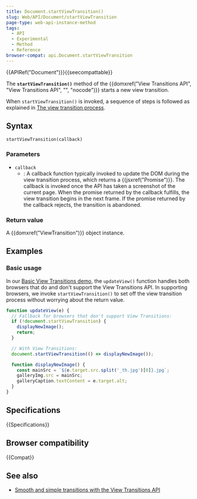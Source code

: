 ```yaml
---
title: Document.startViewTransition()
slug: Web/API/Document/startViewTransition
page-type: web-api-instance-method
tags:
  - API
  - Experimental
  - Method
  - Reference
browser-compat: api.Document.startViewTransition
---
```


{{APIRef("Document")}}{{seecompattable}}

The **`startViewTransition()`** method of the
{{domxref("View Transitions API", "View Transitions API", "", "nocode")}} starts a new view transition.

When `startViewTransition()` is invoked, a sequence of steps is followed as explained in [The view transition process](/en-US/docs/Web/API/View_Transitions_API#the_view_transition_process).

## Syntax

```js-nolint
startViewTransition(callback)
```

### Parameters

- `callback`
  - : A callback function typically invoked to update the DOM during the view transition process, which returns a {{jsxref("Promise")}}. The callback is invoked once the API has taken a screenshot of the current page. When the promise returned by the callback fulfills, the view transition begins in the next frame. If the promise returned by the callback rejects, the transition is abandoned.

### Return value

A {{domxref("ViewTransition")}} object instance.

## Examples

### Basic usage

In our [Basic View Transitions demo](https://basic-view-transitions-api.glitch.me/), the `updateView()` function handles both browsers that do and don't support the View Transitions API. In supporting browsers, we invoke `startViewTransition()` to set off the view transition process without worrying about the return value.

```js
function updateView(e) {
  // Fallback for browsers that don't support View Transitions:
  if (!document.startViewTransition) {
    displayNewImage();
    return;
  }

  // With View Transitions:
  document.startViewTransition(() => displayNewImage());

  function displayNewImage() {
    const mainSrc = `${e.target.src.split('_th.jpg')[0]}.jpg`;
    galleryImg.src = mainSrc;
    galleryCaption.textContent = e.target.alt;
  }
}
```

## Specifications

{{Specifications}}

## Browser compatibility

{{Compat}}

## See also

- [Smooth and simple transitions with the View Transitions API](https://developer.chrome.com/docs/web-platform/view-transitions/)
